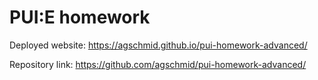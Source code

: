 # PUI:E homework

Deployed website: https://agschmid.github.io/pui-homework-advanced/

Repository link: https://github.com/agschmid/pui-homework-advanced/
